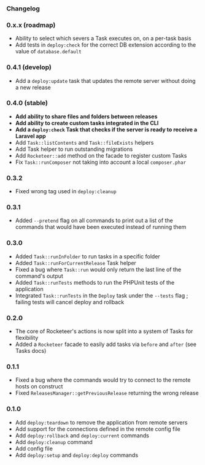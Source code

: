 ### Changelog

### 0.x.x (roadmap)

- Ability to select which severs a Task executes on, on a per-task basis
- Add tests in `deploy:check` for the correct DB extension according to the value of `database.default`

### 0.4.1 (develop)

- Add a `deploy:update` task that updates the remote server without doing a new release

### 0.4.0 (stable)

- **Add ability to share files and folders between releases**
- **Add ability to create custom tasks integrated in the CLI**
- **Add a `deploy:check` Task that checks if the server is ready to receive a Laravel app**
- Add `Task::listContents` and `Task::fileExists` helpers
- Add Task helper to run outstanding migrations
- Add `Rocketeer::add` method on the facade to register custom Tasks
- Fix `Task::runComposer` not taking into account a local `composer.phar`

### 0.3.2

- Fixed wrong tag used in `deploy:cleanup`

### 0.3.1

- Added `--pretend` flag on all commands to print out a list of the commands that would have been executed instead of running them

### 0.3.0

- Added `Task::runInFolder` to run tasks in a specific folder
- Added `Task::runForCurrentRelease` Task helper
- Fixed a bug where `Task::run` would only return the last line of the command's output
- Added `Task::runTests` methods to run the PHPUnit tests of the application
- Integrated `Task::runTests` in the `Deploy` task under the `--tests` flag ; failing tests will cancel deploy and rollback

### 0.2.0

- The core of Rocketeer's actions is now split into a system of Tasks for flexibility
- Added a `Rocketeer` facade to easily add tasks via `before` and `after` (see Tasks docs)

### 0.1.1

- Fixed a bug where the commands would try to connect to the remote hosts on construct
- Fixed `ReleasesManager::getPreviousRelease` returning the wrong release

### 0.1.0

- Add `deploy:teardown` to remove the application from remote servers
- Add support for the connections defined in the remote config file
- Add `deploy:rollback` and `deploy:current` commands
- Add `deploy:cleanup` command
- Add config file
- Add `deploy:setup` and `deploy:deploy` commands
